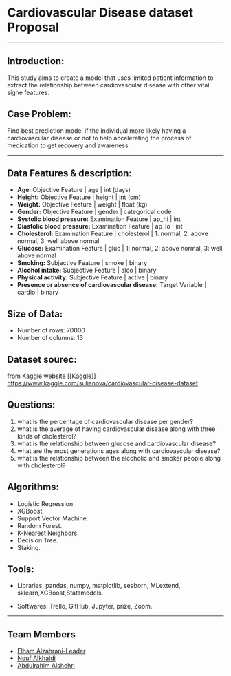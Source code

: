 
#  Cardiovascular Disease dataset Proposal
<hr>

## Introduction: 
This study aims to create a model that uses limited patient information to extract the relationship between cardiovascular disease with other vital signe features.
## Case Problem:
Find best prediction model if the individual more likely having a cardiovascular disease or not to help accelerating the process of medication to get recovery and awareness

----

 
## Data Features & description:
- **Age**:   Objective Feature | age | int (days)
- **Height:**  Objective Feature | height | int (cm) 
- **Weight:** Objective Feature | weight | float (kg)
- **Gender:** Objective Feature | gender | categorical code
- **Systolic blood pressure:**  Examination Feature | ap_hi | int 
- **Diastolic blood pressure:** Examination Feature | ap_lo | int
- **Cholesterol:** Examination Feature | cholesterol | 1: normal, 2: above normal, 3: well above normal
- **Glucose:** Examination Feature | gluc | 1: normal, 2: above normal, 3: well above normal
- **Smoking:** Subjective Feature | smoke | binary 
- **Alcohol intake:** Subjective Feature | alco | binary
- **Physical activity:** Subjective Feature | active | binary 
- **Presence or absence of cardiovascular disease:** Target Variable | cardio | binary

## Size of Data:
  - Number of rows: 70000
  - Number of columns: 13
## Dataset sourec:
from Kaggle website [[Kaggle]] https://www.kaggle.com/sulianova/cardiovascular-disease-dataset

## Questions:
1. what is the percentage of cardiovascular disease per gender?
2. what is the average of having cardiovascular disease along with three kinds of cholesterol?
3. what is the relationship between glucose and cardiovascular disease?
4. what are the most generations ages along with cardiovascular disease?
5. what is the relationship between the alcoholic and smoker people along with cholesterol?


## Algorithms:
- Logistic Regression.
- XGBoost.
- Support Vector Machine.
- Random Forest.
- K-Nearest Neighbors.
- Decision Tree.
- Staking.

## Tools:
- Libraries: pandas, numpy, matplotlib, seaborn, MLextend, sklearn,XGBoost,Statsmodels.

- Softwares: Trello, GitHub, Jupyter, prize, Zoom.
<hr>


## Team Members
 - [Elham Alzahrani-Leader](https://github.com/infoielham)
 - [Nouf Alkhaldi](https://github.com/Nouf93)
 - [Abdulrahim Alshehri](https://github.com/abdulrahim999)
 

